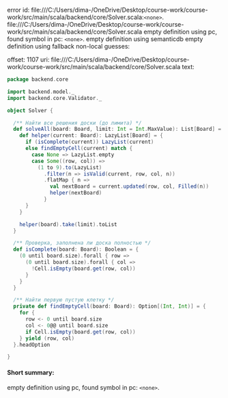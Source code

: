 error id: file:///C:/Users/dima-/OneDrive/Desktop/course-work/course-work/src/main/scala/backend/core/Solver.scala:`<none>`.
file:///C:/Users/dima-/OneDrive/Desktop/course-work/course-work/src/main/scala/backend/core/Solver.scala
empty definition using pc, found symbol in pc: `<none>`.
empty definition using semanticdb
empty definition using fallback
non-local guesses:

offset: 1107
uri: file:///C:/Users/dima-/OneDrive/Desktop/course-work/course-work/src/main/scala/backend/core/Solver.scala
text:
```scala
package backend.core

import backend.model._
import backend.core.Validator._

object Solver {

  /** Найти все решения доски (до лимита) */
  def solveAll(board: Board, limit: Int = Int.MaxValue): List[Board] = {
    def helper(current: Board): LazyList[Board] = {
      if (isComplete(current)) LazyList(current)
      else findEmptyCell(current) match {
        case None => LazyList.empty
        case Some((row, col)) =>
          (1 to 9).to(LazyList)
            .filter(n => isValid(current, row, col, n))
            .flatMap { n =>
              val nextBoard = current.updated(row, col, Filled(n))
              helper(nextBoard)
            }
      }
    }

    helper(board).take(limit).toList
  }

  /** Проверка, заполнена ли доска полностью */
  def isComplete(board: Board): Boolean = {
    (0 until board.size).forall { row =>
      (0 until board.size).forall { col =>
        !Cell.isEmpty(board.get(row, col))
      }
    }
  }

  /** Найти первую пустую клетку */
  private def findEmptyCell(board: Board): Option[(Int, Int)] = {
    for {
      row <- 0 until board.size
      col <- 0@@ until board.size
      if Cell.isEmpty(board.get(row, col))
    } yield (row, col)
  }.headOption

}

```


#### Short summary: 

empty definition using pc, found symbol in pc: `<none>`.